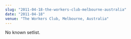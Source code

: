 ```yaml
---
slug: "2011-04-18-the-workers-club-melbourne-australia"
date: "2011-04-18"
venue: "The Workers Club, Melbourne, Australia"
---
```


No known setlist.
